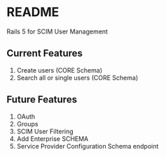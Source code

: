 # README

Rails 5 for SCIM User Management
## Current Features
1. Create users (CORE Schema)
2. Search all or single users (CORE Schema)

## Future Features
1. OAuth
2. Groups
3. SCIM User Filtering
4. Add Enterprise SCHEMA
5. Service Provider Configuration Schema endpoint